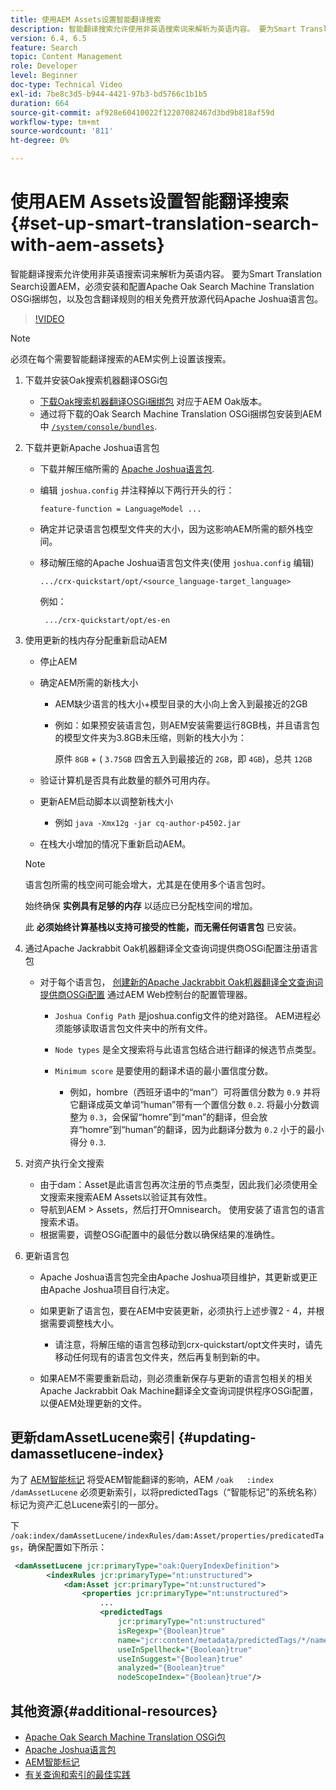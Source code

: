 ```yaml
---
title: 使用AEM Assets设置智能翻译搜索
description: 智能翻译搜索允许使用非英语搜索词来解析为英语内容。 要为Smart Translation Search设置AEM，必须安装和配置Apache Oak Search Machine Translation OSGi捆绑包，以及包含翻译规则的相关免费开放源代码Apache Joshua语言包。
version: 6.4, 6.5
feature: Search
topic: Content Management
role: Developer
level: Beginner
doc-type: Technical Video
exl-id: 7be8c3d5-b944-4421-97b3-bd5766c1b1b5
duration: 664
source-git-commit: af928e60410022f12207082467d3bd9b818af59d
workflow-type: tm+mt
source-wordcount: '811'
ht-degree: 0%

---
```


# 使用AEM Assets设置智能翻译搜索{#set-up-smart-translation-search-with-aem-assets}

智能翻译搜索允许使用非英语搜索词来解析为英语内容。 要为Smart Translation Search设置AEM，必须安装和配置Apache Oak Search Machine Translation OSGi捆绑包，以及包含翻译规则的相关免费开放源代码Apache Joshua语言包。

>[!VIDEO](https://video.tv.adobe.com/v/21291?quality=12&learn=on)

>[!NOTE]
>
>必须在每个需要智能翻译搜索的AEM实例上设置该搜索。

1. 下载并安装Oak搜索机器翻译OSGi包
   * [下载Oak搜索机器翻译OSGi捆绑包](https://search.maven.org/#search%7Cgav%7C1%7Cg%3A%22org.apache.jackrabbit%22%20AND%20a%3A%22oak-search-mt%22) 对应于AEM Oak版本。
   * 通过将下载的Oak Search Machine Translation OSGi捆绑包安装到AEM中 [`/system/console/bundles`](http://localhost:4502/system/console/bundles).

2. 下载并更新Apache Joshua语言包
   * 下载并解压缩所需的 [Apache Joshua语言包](https://cwiki.apache.org/confluence/display/JOSHUA/Language+Packs).
   * 编辑 `joshua.config` 并注释掉以下两行开头的行：

     ```
     feature-function = LanguageModel ...
     ```

   * 确定并记录语言包模型文件夹的大小，因为这影响AEM所需的额外栈空间。
   * 移动解压缩的Apache Joshua语言包文件夹(使用 `joshua.config` 编辑)

     ```
     .../crx-quickstart/opt/<source_language-target_language>
     ```

     例如：

     ```
      .../crx-quickstart/opt/es-en
     ```

3. 使用更新的栈内存分配重新启动AEM
   * 停止AEM
   * 确定AEM所需的新栈大小

      * AEM缺少语言的栈大小+模型目录的大小向上舍入到最接近的2GB
      * 例如：如果预安装语言包，则AEM安装需要运行8GB栈，并且语言包的模型文件夹为3.8GB未压缩，则新的栈大小为：

        原件 `8GB` + ( `3.75GB` 四舍五入到最接近的 `2GB`，即 `4GB`)，总共 `12GB`

   * 验证计算机是否具有此数量的额外可用内存。
   * 更新AEM启动脚本以调整新栈大小

      * 例如 `java -Xmx12g -jar cq-author-p4502.jar`

   * 在栈大小增加的情况下重新启动AEM。

   >[!NOTE]
   >
   >语言包所需的栈空间可能会增大，尤其是在使用多个语言包时。
   >
   >
   >始终确保 **实例具有足够的内存** 以适应已分配栈空间的增加。
   >
   >
   >此 **必须始终计算基栈以支持可接受的性能，而无需任何语言包** 已安装。

4. 通过Apache Jackrabbit Oak机器翻译全文查询词提供商OSGi配置注册语言包

   * 对于每个语言包， [创建新的Apache Jackrabbit Oak机器翻译全文查询词提供商OSGi配置](http://localhost:4502/system/console/configMgr/org.apache.jackrabbit.oak.plugins.index.mt.MTFulltextQueryTermsProviderFactory) 通过AEM Web控制台的配置管理器。

      * `Joshua Config Path` 是joshua.config文件的绝对路径。 AEM进程必须能够读取语言包文件夹中的所有文件。
      * `Node types` 是全文搜索将与此语言包结合进行翻译的候选节点类型。
      * `Minimum score` 是要使用的翻译术语的最小置信度分数。

         * 例如，hombre（西班牙语中的“man”）可将置信分数为 `0.9` 并将它翻译成英文单词“human”带有一个置信分数 `0.2`. 将最小分数调整为 `0.3`，会保留“homre”到“man”的翻译，但会放弃“homre”到“human”的翻译，因为此翻译分数为 `0.2` 小于的最小得分 `0.3`.

5. 对资产执行全文搜索
   * 由于dam：Asset是此语言包再次注册的节点类型，因此我们必须使用全文搜索来搜索AEM Assets以验证其有效性。
   * 导航到AEM > Assets，然后打开Omnisearch。 使用安装了语言包的语言搜索术语。
   * 根据需要，调整OSGi配置中的最低分数以确保结果的准确性。

6. 更新语言包
   * Apache Joshua语言包完全由Apache Joshua项目维护，其更新或更正由Apache Joshua项目自行决定。
   * 如果更新了语言包，要在AEM中安装更新，必须执行上述步骤2 - 4，并根据需要调整栈大小。

      * 请注意，将解压缩的语言包移动到crx-quickstart/opt文件夹时，请先移动任何现有的语言包文件夹，然后再复制到新的中。

   * 如果AEM不需要重新启动，则必须重新保存与更新的语言包相关的相关Apache Jackrabbit Oak Machine翻译全文查询词提供程序OSGi配置，以便AEM处理更新的文件。

## 更新damAssetLucene索引 {#updating-damassetlucene-index}

为了 [AEM智能标记](https://helpx.adobe.com/experience-manager/6-3/assets/using/touch-ui-smart-tags.html) 将受AEM智能翻译的影响，AEM `/oak   :index  /damAssetLucene` 必须更新索引，以将predictedTags（“智能标记”的系统名称）标记为资产汇总Lucene索引的一部分。

下 `/oak:index/damAssetLucene/indexRules/dam:Asset/properties/predicatedTags`，确保配置如下所示：

```xml
 <damAssetLucene jcr:primaryType="oak:QueryIndexDefinition">
        <indexRules jcr:primaryType="nt:unstructured">
            <dam:Asset jcr:primaryType="nt:unstructured">
                <properties jcr:primaryType="nt:unstructured">
                    ...
                    <predictedTags
                        jcr:primaryType="nt:unstructured"
                        isRegexp="{Boolean}true"
                        name="jcr:content/metadata/predictedTags/*/name"
                        useInSpellheck="{Boolean}true"
                        useInSuggest="{Boolean}true"
                        analyzed="{Boolean}true"
                        nodeScopeIndex="{Boolean}true"/>
```

## 其他资源{#additional-resources}

* [Apache Oak Search Machine Translation OSGi包](https://search.maven.org/#search%7Cgav%7C1%7Cg%3A%22org.apache.jackrabbit%22%20AND%20a%3A%22oak-search-mt%22)
* [Apache Joshua语言包](https://cwiki.apache.org/confluence/display/JOSHUA/Language+Packs)
* [AEM智能标记](https://helpx.adobe.com/experience-manager/6-3/assets/using/touch-ui-smart-tags.html)
* [有关查询和索引的最佳实践](https://helpx.adobe.com/experience-manager/6-5/sites/deploying/using/best-practices-for-queries-and-indexing.html)
